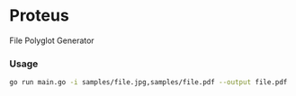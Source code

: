 # Proteus
File Polyglot Generator

### Usage
```bash
go run main.go -i samples/file.jpg,samples/file.pdf --output file.pdf
```
